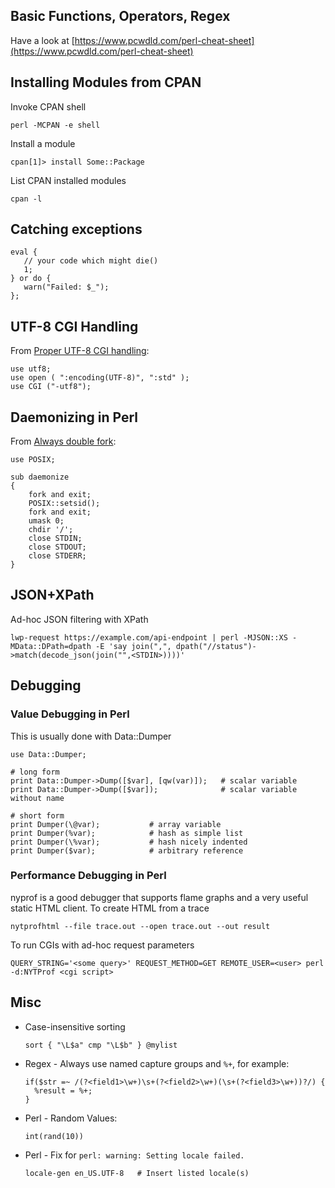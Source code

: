 ## Basic Functions, Operators, Regex

Have a look at [https://www.pcwdld.com/perl-cheat-sheet](https://www.pcwdld.com/perl-cheat-sheet)

## Installing Modules from CPAN

Invoke CPAN shell

    perl -MCPAN -e shell 

Install a module

    cpan[1]> install Some::Package

List CPAN installed modules

    cpan -l

## Catching exceptions

    eval {
       // your code which might die()
       1;
    } or do {
       warn("Failed: $_");
    };

## UTF-8 CGI Handling

From [Proper UTF-8 CGI handling](http://blog.thewebsitepeople.org/2012/06/perl-default-to-utf-8-encoding/):

    use utf8;
    use open ( ":encoding(UTF-8)", ":std" );
    use CGI ("-utf8");

## Daemonizing in Perl

From [Always double fork](http://world.std.com/~swmcd/steven/tech/daemon.html):
    
    use POSIX;
    
    sub daemonize
    {
        fork and exit;
        POSIX::setsid();
        fork and exit;
        umask 0;
        chdir '/';
        close STDIN;
        close STDOUT;
        close STDERR;
    }
        
## JSON+XPath

Ad-hoc JSON filtering with XPath
    
    lwp-request https://example.com/api-endpoint | perl -MJSON::XS -MData::DPath=dpath -E 'say join(",", dpath("//status")->match(decode_json(join("",<STDIN>))))'

## Debugging

### Value Debugging in Perl

This is usually done with Data::Dumper

    use Data::Dumper;
    
    # long form
    print Data::Dumper->Dump([$var], [qw(var)]);   # scalar variable
    print Data::Dumper->Dump([$var]);              # scalar variable without name
    
    # short form
    print Dumper(\@var);           # array variable
    print Dumper(%var);            # hash as simple list
    print Dumper(\%var);           # hash nicely indented
    print Dumper($var);            # arbitrary reference


### Performance Debugging in Perl

nyprof is a good debugger that supports flame graphs and a very useful static HTML client. To create HTML from a trace

    nytprofhtml --file trace.out --open trace.out --out result

To run CGIs with ad-hoc request parameters

    QUERY_STRING='<some query>' REQUEST_METHOD=GET REMOTE_USER=<user> perl -d:NYTProf <cgi script>

## Misc
        
- Case-insensitive sorting

      sort { "\L$a" cmp "\L$b" } @mylist

- Regex - Always use named capture groups and `%+`, for example:

      if($str =~ /(?<field1>\w+)\s+(?<field2>\w+)(\s+(?<field3>\w+))?/) {
        %result = %+;
      }

- Perl - Random Values:
    
      int(rand(10))

- Perl - Fix for `perl: warning: Setting locale failed.`

      locale-gen en_US.UTF-8   # Insert listed locale(s)
